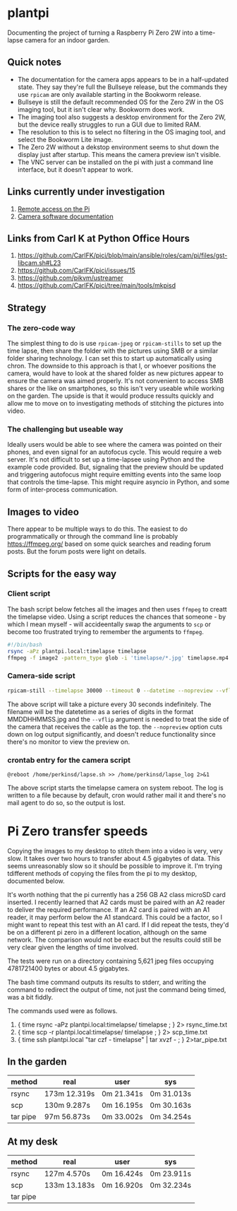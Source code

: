 # plantpi
Documenting the project of turning a Raspberry Pi Zero 2W into a time-lapse camera for an indoor garden.

## Quick notes
* The documentation for the camera apps appears to be in a half-updated state.  They say they're full the Bullseye release, but the commands they use `rpicam` are only available starting in the Bookworm release.
* Bullseye is still the default recommended OS for the Zero 2W in the OS imaging tool, but it isn't clear why.  Bookworm does work.
* The imaging tool also suggests a desktop environment for the Zero 2W, but the device really struggles to run a GUI due to limited RAM.
* The resolution to this is to select no filtering in the OS imaging tool, and select the Bookworm Lite image.
* The Zero 2W without a dekstop environment seems to shut down the display just after startup.  This means the camera preview isn't visible.
* The VNC server can be installed on the pi with just a command line interface, but it doesn't appear to work.

## Links currently under investigation

1.  [Remote access on the Pi](https://www.raspberrypi.com/documentation/computers/remote-access.html)
2.  [Camera software documentation](https://www.raspberrypi.com/documentation/computers/camera_software.html)

## Links from Carl K at Python Office Hours
1.  https://github.com/CarlFK/pici/blob/main/ansible/roles/cam/pi/files/gst-libcam.sh#L23
2.  https://github.com/CarlFK/pici/issues/15
3.  https://github.com/pikvm/ustreamer
4.  https://github.com/CarlFK/pici/tree/main/tools/mkpisd
## Strategy
### The zero-code way

The simplest thing to do is use `rpicam-jpeg` or `rpicam-stills` to set up the time lapse, then share the folder with the pictures using SMB or a similar folder sharing technology.  I can set this to start up automatically using chron.  The downside to this approach is that I, or whoever positions the camera, would have to look at the shared folder as new pictures appear to ensure the camera was aimed properly.  It's not convenient to access SMB shares or the like on smartphones, so this isn't very useable while working on the garden.  The upside is that it would produce ressults quickly and allow me to move on to investigating methods of stitching the pictures into video.

### The challenging but useable way

Ideally users would be able to see where the camera was pointed on their phones, and even signal for an autofocus cycle.  This would require a web server.  It's not difficult to set up a time-lapsee using Python and the example code provided.  But, signaling that the preview should be updated and triggering autofocus might require emitting events into the same loop that controls the time-lapse.  This might require asyncio in Python, and some form of inter-process communication.

## Images to video

There appear to be multiple ways to do this.  The easiest to do programmatically or through the command line is probably https://ffmpeg.org/ based on some quick searches and reading forum posts.  But the forum posts were light on details.

## Scripts for the easy way
### Client script

The bash script below fetches all the images and then uses `ffmpeg` to creatt the timelapse video.  Using a script reduces the chances that someone - by which I mean myself - will accideentally swap the arguments to `scp` or become too frustrated trying to remember the arguments to `ffmpeg`.

```bash
#!/bin/bash
rsync -aPz plantpi.local:timelapse timelapse
ffmpeg -f image2 -pattern_type glob -i 'timelapse/*.jpg' timelapse.mp4
````

### Camera-side script

```bash                                                #!/bin/bash
rpicam-still --timelapse 30000 --timeout 0 --datetime --nopreview --vflip -o /home/perkinsd/timelapse/
```
The above script will take a picture every 30 seconds indefinitely.  The filename will be the datetetime as a series of digits in the format MMDDHHMMSS.jpg and the `--vflip` argument is needed to treat the side of the camera that receives the cable as the top.  the `--nopreview` option cuts down on log output significantly, and doesn't reduce functionality since there's no monitor to view the preview on.

### crontab entry for the camera script

```
@reboot /home/perkinsd/lapse.sh >> /home/perkinsd/lapse_log 2>&1
```
The above script starts the timelapse camera on system reboot.  The log is written to a file because by default, cron would rather mail it and there's no mail agent to do so, so the output is lost. 

# Pi Zero transfer speeds
Copying the images to my desktop to stitch them into a video is very, very slow.  It takes over two hours to transfer about 4.5 gigabytes of data.  This seems unreasonably slow so it should be possible to improve it.  I'm trying tdifferent methods of copying the files from the pi to my desktop, documented below.

It's worth nothing that the pi currently has a 256 GB A2 class microSD card inserted.  I recently learned that A2 cards must be paired with an A2 reader to deliver the required performance.  If an A2 card is paired with an A1 reader, it may perform below the A1 standcard.  This could be a factor, so I might want to repeat this test with an A1 card.  If I did repeat the tests, they'd be on a different pi zero in a different location, although on the same network.  The comparison would not be exact but the results could still be very clear given the lengths of time involved.

The tests were run on a directory containing 5,621 jpeg files occupying 4781721400 bytes or about 4.5 gigabytes.
                                                    
The bash time command outputs its results to stderr, and writing the command to redirect the output of time, not just the command being timed, was a bit fiddly.

The commands used were as follows.

1. { time rsync -aPz plantpi.local:timelapse/ timelapse ; } 2> rsync_time.txt 
2. { time scp -r plantpi.local:timelapse/ timelapse ; } 2> scp_time.txt
3. { time ssh plantpi.local "tar czf - timelapse" | tar xvzf - ; } 2>tar_pipe.txt 

## In the garden
|method|real|user|sys|
|---|---|---|---|
|rsync|173m 12.319s| 0m 21.341s | 0m 31.013s|
|scp | 130m 9.287s | 0m 16.195s | 0m 30.163s |
|tar pipe |97m 56.873s | 0m 33.002s|0m 34.254s |


## At my desk
|method|real|user|sys|
|---|---|---|---|
|rsync| 127m 4.570s| 0m 16.424s | 0m 23.911s |
|scp | 133m 13.183s | 0m 16.920s | 0m 32.234s |
|tar pipe | |  |  |

